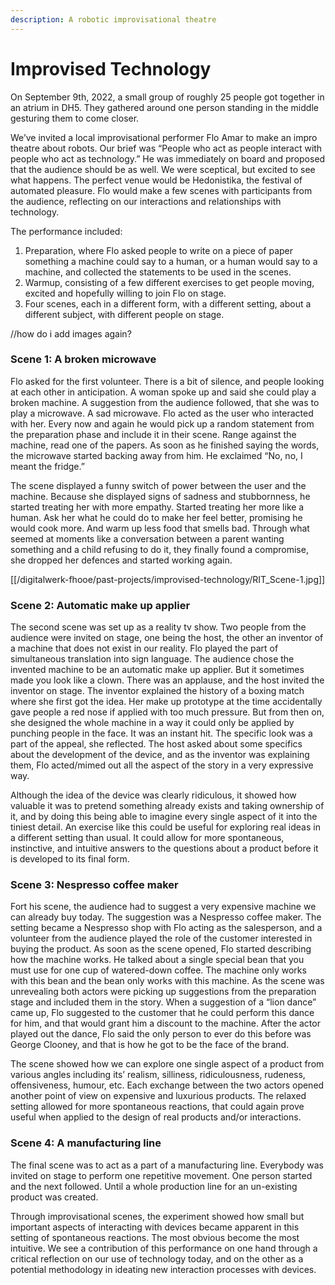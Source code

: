 ```yaml
---
description: A robotic improvisational theatre
---
```


# Improvised Technology

On September 9th, 2022, a small group of roughly 25 people got together in an atrium in DH5. They gathered around one person standing in the middle gesturing them to come closer. 

We’ve invited a local improvisational performer Flo Amar to make an impro theatre about robots. Our brief was “People who act as people interact with people who act as technology.” He was immediately on board and proposed that the audience should be as well. We were sceptical, but excited to see what happens. The perfect venue would be Hedonistika, the festival of automated pleasure. Flo would make a few scenes with participants from the audience, reflecting on our interactions and relationships with technology.

The performance included:
1.	Preparation, where Flo asked people to write on a piece of paper something a machine could say to a human, or a human would say to a machine, and collected the statements to be used in the scenes.
2.	Warmup, consisting of a few different exercises to get people moving, excited and hopefully willing to join Flo on stage.
3.	Four scenes, each in a different form, with a different setting, about a different subject, with different people on stage.

//how do i add images again?

### Scene 1: A broken microwave
Flo asked for the first volunteer. There is a bit of silence, and people looking at each other in anticipation. A woman spoke up and said she could play a broken machine. A suggestion from the audience followed, that she was to play a microwave. A sad microwave. Flo acted as the user who interacted with her. Every now and again he would pick up a random statement from the preparation phase and include it in their scene. Range against the machine, read one of the papers. As soon as he finished saying the words, the microwave started backing away from him. He exclaimed “No, no, I meant the fridge.” 

The scene displayed a funny switch of power between the user and the machine. Because she displayed signs of sadness and stubbornness, he started treating her with more empathy. Started treating her more like a human. Ask her what he could do to make her feel better, promising he would cook more. And warm up less food that smells bad. Through what seemed at moments like a conversation between a parent wanting something and a child refusing to do it, they finally found a compromise, she dropped her defences and started working again.

[[/digitalwerk-fhooe/past-projects/improvised-technology/RIT_Scene-1.jpg]]

### Scene 2: Automatic make up applier
The second scene was set up as a reality tv show. Two people from the audience were invited on stage, one being the host, the other an inventor of a machine that does not exist in our reality. Flo played the part of simultaneous translation into sign language. The audience chose the invented machine to be an automatic make up applier. But it sometimes made you look like a clown. There was an applause, and the host invited the inventor on stage. The inventor explained the history of a boxing match where she first got the idea. Her make up prototype at the time accidentally gave people a red nose if applied with too much pressure. But from then on, she designed the whole machine in a way it could only be applied by punching people in the face. It was an instant hit. The specific look was a part of the appeal, she reflected. The host asked about some specifics about the development of the device, and as the inventor was explaining them, Flo acted/mimed out all the aspect of the story in a very expressive way.

Although the idea of the device was clearly ridiculous, it showed how valuable it was to pretend something already exists and taking ownership of it, and by doing this being able to imagine every single aspect of it into the tiniest detail. An exercise like this could be useful for exploring real ideas in a different setting than usual. It could allow for more spontaneous, instinctive, and intuitive answers to the questions about a product before it is developed to its final form.

### Scene 3: Nespresso coffee maker
Fort his scene, the audience had to suggest a very expensive machine we can already buy today. The suggestion was a Nespresso coffee maker. The setting became a Nespresso shop with Flo acting as the salesperson, and a volunteer from the audience played the role of the customer interested in buying the product. As soon as the scene opened, Flo started describing how the machine works. He talked about a single special bean that you must use for one cup of watered-down coffee. The machine only works with this bean and the bean only works with this machine. As the scene was unrevealing both actors were picking up suggestions from the preparation stage and included them in the story. When a suggestion of a “lion dance” came up, Flo suggested to the customer that he could perform this dance for him, and that would grant him a discount to the machine. After the actor played out the dance, Flo said the only person to ever do this before was George Clooney, and that is how he got to be the face of the brand.

The scene showed how we can explore one single aspect of a product from various angles including its’ realism, silliness, ridiculousness, rudeness, offensiveness, humour, etc. Each exchange between the two actors opened another point of view on expensive and luxurious products. The relaxed setting allowed for more spontaneous reactions, that could again prove useful when applied to the design of real products and/or interactions.

### Scene 4: A manufacturing line
The final scene was to act as a part of a manufacturing line. Everybody was invited on stage to perform one repetitive movement. One person started and the next followed. Until a whole production line for an un-existing product was created.

Through improvisational scenes, the experiment showed how small but important aspects of interacting with devices became apparent in this setting of spontaneous reactions. The most obvious become the most intuitive. We see a contribution of this performance on one hand through a critical reflection on our use of technology today, and on the other as a potential methodology in ideating new interaction processes with devices.
